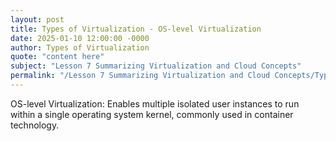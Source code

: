 ```yaml
---
layout: post
title: Types of Virtualization - OS-level Virtualization
date: 2025-01-10 12:00:00 -0000
author: Types of Virtualization
quote: "content here"
subject: "Lesson 7 Summarizing Virtualization and Cloud Concepts"
permalink: "/Lesson 7 Summarizing Virtualization and Cloud Concepts/Types of Virtualization/Types of Virtualization - OS-level Virtualization"
---
```


OS-level Virtualization: Enables multiple isolated user instances to run within a single operating system kernel, commonly used in container technology.
